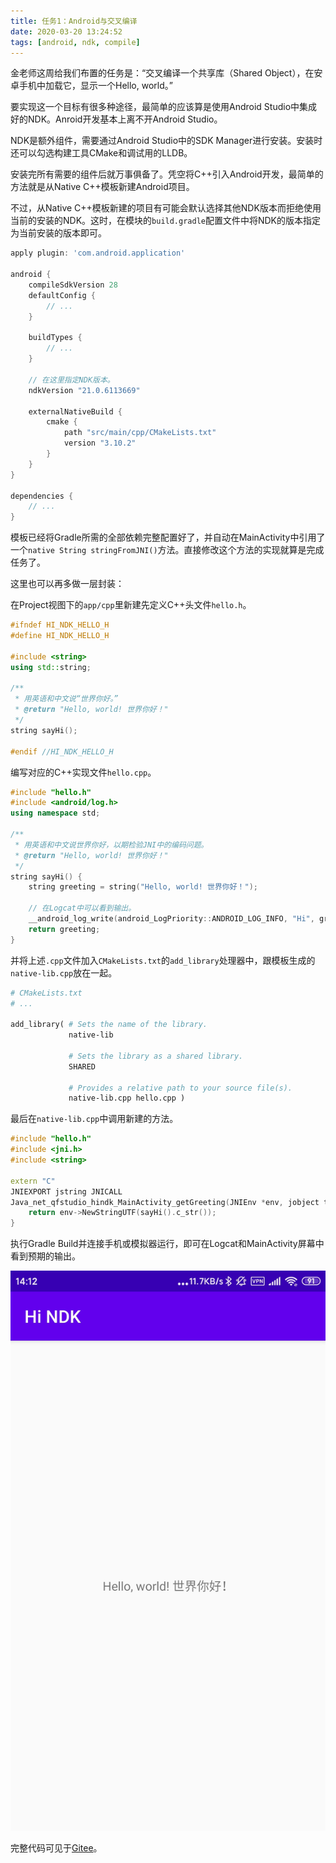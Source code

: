 ```yaml
---
title: 任务1：Android与交叉编译
date: 2020-03-20 13:24:52
tags: [android, ndk, compile]
---
```


金老师这周给我们布置的任务是：“交叉编译一个共享库（Shared Object），在安卓手机中加载它，显示一个Hello, world。”

要实现这一个目标有很多种途径，最简单的应该算是使用Android Studio中集成好的NDK。Anroid开发基本上离不开Android Studio。

NDK是额外组件，需要通过Android Studio中的SDK Manager进行安装。安装时还可以勾选构建工具CMake和调试用的LLDB。

安装完所有需要的组件后就万事俱备了。凭空将C++引入Android开发，最简单的方法就是从Native C++模板新建Android项目。

不过，从Native C++模板新建的项目有可能会默认选择其他NDK版本而拒绝使用当前的安装的NDK。这时，在模块的`build.gradle`配置文件中将NDK的版本指定为当前安装的版本即可。

``` groovy
apply plugin: 'com.android.application'

android {
    compileSdkVersion 28
    defaultConfig {
        // ...
    }

    buildTypes {
        // ...
    }

    // 在这里指定NDK版本。
    ndkVersion "21.0.6113669"

    externalNativeBuild {
        cmake {
            path "src/main/cpp/CMakeLists.txt"
            version "3.10.2"
        }
    }
}

dependencies {
    // ...
}
```

模板已经将Gradle所需的全部依赖完整配置好了，并自动在MainActivity中引用了一个`native String stringFromJNI()`方法。直接修改这个方法的实现就算是完成任务了。

这里也可以再多做一层封装：

在Project视图下的`app/cpp`里新建先定义C++头文件`hello.h`。

``` cpp
#ifndef HI_NDK_HELLO_H
#define HI_NDK_HELLO_H

#include <string>
using std::string;

/**
 * 用英语和中文说“世界你好。”
 * @return "Hello, world! 世界你好！"
 */
string sayHi();

#endif //HI_NDK_HELLO_H
```

编写对应的C++实现文件`hello.cpp`。

``` cpp
#include "hello.h"
#include <android/log.h>
using namespace std;

/**
 * 用英语和中文说世界你好，以期检验JNI中的编码问题。
 * @return "Hello, world! 世界你好！"
 */
string sayHi() {
    string greeting = string("Hello, world! 世界你好！");

    // 在Logcat中可以看到输出。
    __android_log_write(android_LogPriority::ANDROID_LOG_INFO, "Hi", greeting.c_str());
    return greeting;
}
```

并将上述`.cpp`文件加入`CMakeLists.txt`的`add_library`处理器中，跟模板生成的`native-lib.cpp`放在一起。

``` makefile
# CMakeLists.txt
# ...

add_library( # Sets the name of the library.
             native-lib

             # Sets the library as a shared library.
             SHARED

             # Provides a relative path to your source file(s).
             native-lib.cpp hello.cpp )
```

最后在`native-lib.cpp`中调用新建的方法。

``` cpp
#include "hello.h"
#include <jni.h>
#include <string>

extern "C"
JNIEXPORT jstring JNICALL
Java_net_qfstudio_hindk_MainActivity_getGreeting(JNIEnv *env, jobject thiz) {
    return env->NewStringUTF(sayHi().c_str());
}
```

执行Gradle Build并连接手机或模拟器运行，即可在Logcat和MainActivity屏幕中看到预期的输出。

![运行屏幕截图](/images/task1/screenshot.jpg)

完整代码可见于[Gitee](https://gitee.com/lightyears/HiNDK/tree/master)。
